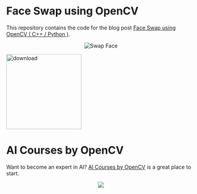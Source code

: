 # Face Swap using OpenCV

This repository contains the code for the blog post [Face Swap using OpenCV ( C++ / Python )](https://www.learnopencv.com/face-swap-using-opencv-c-python/).

<p align="center"><img src="https://learnopencv.com/wp-content/uploads/2016/04/presidential-candidates-768x341.jpg" alt="Swap Face"></p>

[<img src="https://learnopencv.com/wp-content/uploads/2022/07/download-button-e1657285155454.png" alt="download" width="200">](https://www.dropbox.com/scl/fo/dps1g9i249knnbbse3tae/h?dl=1&rlkey=vmwy5vymce10zlakiounpv11i)

# AI Courses by OpenCV

Want to become an expert in AI? [AI Courses by OpenCV](https://opencv.org/courses/) is a great place to start. 

<a href="https://opencv.org/courses/">
<p align="center"> 
<img src="https://www.learnopencv.com/wp-content/uploads/2020/04/AI-Courses-By-OpenCV-Github.png">
</p>
</a>
